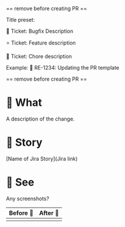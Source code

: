 == remove before creating PR ==

Title preset:

🐛 Ticket: Bugfix Description

⭐ Ticket: Feature description

🧹 Ticket: Chore description


Example: 🧹 RE-1234: Updating the PR template

== remove before creating PR ==


# 🧩 What

A description of the change.


# 📖 Story 

[Name of Jira Story](Jira link)


# 👀 See

Any screenshots?

| Before 🐛 | After 🦋 |
| --- | --- |
|  |  |
